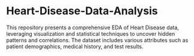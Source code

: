 # Heart-Disease-Data-Analysis
This repository presents a comprehensive EDA of Heart Disease data, leveraging visualization and statistical techniques to uncover hidden patterns and correlations. The dataset includes various attributes such as patient demographics, medical history, and test results.
